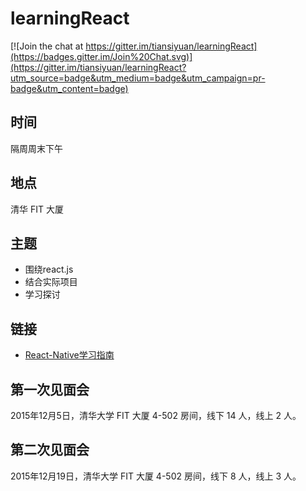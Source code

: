 # learningReact

[![Join the chat at https://gitter.im/tiansiyuan/learningReact](https://badges.gitter.im/Join%20Chat.svg)](https://gitter.im/tiansiyuan/learningReact?utm_source=badge&utm_medium=badge&utm_campaign=pr-badge&utm_content=badge)

## 时间

隔周周末下午

## 地点

清华 FIT 大厦

## 主题

- 围绕react.js
- 结合实际项目
- 学习探讨

## 链接

- [React-Native学习指南](https://github.com/tiansiyuan/react-native-guide)

## 第一次见面会

2015年12月5日，清华大学 FIT 大厦 4-502 房间，线下 14 人，线上 2 人。

## 第二次见面会

2015年12月19日，清华大学 FIT 大厦 4-502 房间，线下 8 人，线上 3 人。